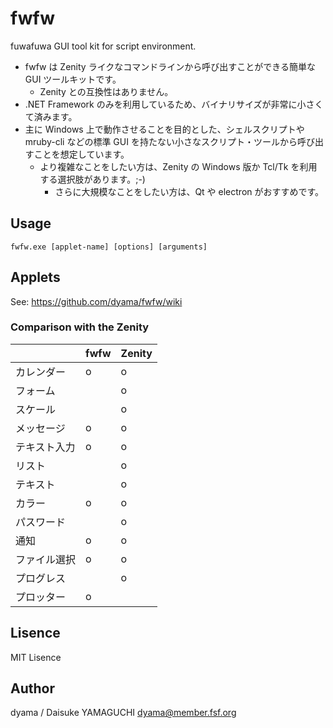 # fwfw

fuwafuwa GUI tool kit for script environment.

* fwfw は Zenity ライクなコマンドラインから呼び出すことができる簡単な GUI ツールキットです。
  * Zenity との互換性はありません。
* .NET Framework のみを利用しているため、バイナリサイズが非常に小さくて済みます。
* 主に Windows 上で動作させることを目的とした、シェルスクリプトや mruby-cli などの標準 GUI を持たない小さなスクリプト・ツールから呼び出すことを想定しています。
  * より複雑なことをしたい方は、Zenity の Windows 版か Tcl/Tk を利用する選択肢があります。;-)
    * さらに大規模なことをしたい方は、Qt や electron がおすすめです。

## Usage

    fwfw.exe [applet-name] [options] [arguments]

## Applets

See: https://github.com/dyama/fwfw/wiki

### Comparison with the Zenity

|            |fwfw|Zenity|
|------------|----|------|
|カレンダー  | o  | o    |
|フォーム    |    | o    |
|スケール    |    | o    |
|メッセージ  | o  | o    |
|テキスト入力| o  | o    |
|リスト      |    | o    |
|テキスト    |    | o    |
|カラー      | o  | o    |
|パスワード  |    | o    |
|通知        | o  | o    |
|ファイル選択| o  | o    |
|プログレス  |    | o    |
|プロッター  | o  |      |


## Lisence

MIT Lisence

## Author

dyama / Daisuke YAMAGUCHI <dyama@member.fsf.org>

